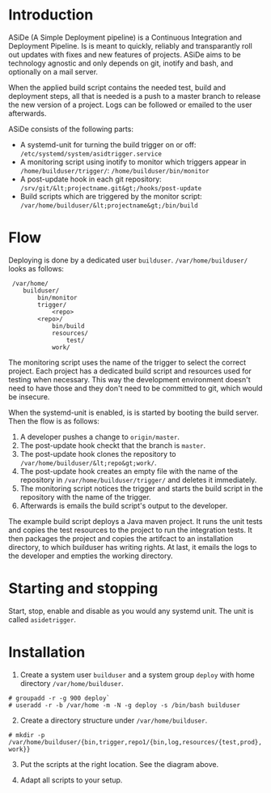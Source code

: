 # Introduction

ASiDe (A Simple Deployment pipeline) is a Continuous Integration and Deployment Pipeline. Is is meant to quickly, reliably and transparantly roll out updates with fixes and new features of projects. ASiDe aims to be technology agnostic and only depends on git, inotify and bash, and optionally on a mail server.

When the applied build script contains the needed test, build and deployment steps, all that is needed is a push to a master branch to release the new version of a project. Logs can be followed or emailed to the user afterwards.

ASiDe consists of the following parts:

* A systemd-unit for turning the build trigger on or off: `/etc/systemd/system/asidtrigger.service`
* A monitoring script using inotify to monitor which triggers appear in `/home/builduser/trigger/`: `/home/builduser/bin/monitor`
* A post-update hook in each git repository: `/srv/git/&lt;projectname.git&gt;/hooks/post-update`
* Build scripts which are triggered by the monitor script: `/var/home/builduser/&lt;projectname&gt;/bin/build`

# Flow

Deploying is done by a dedicated user `builduser`. `/var/home/builduser/` looks as follows:

```
 /var/home/
 	builduser/
 		bin/monitor
 		trigger/
 			<repo>
 		<repo>/
 			bin/build
 			resources/
 				test/
 			work/
```

The monitoring script uses the name of the trigger to select the correct project. Each project has a dedicated build script and resources used for testing when necessary. This way the development environment doesn't need to have those and they don't need to be committed to git, which would be insecure.

When the systemd-unit is enabled, is is started by booting the build server. Then the flow is as follows:

1. A developer pushes a change to `origin/master`.
2. The post-update hook checkt that the branch is `master`.
3. The post-update hook clones the repository to `/var/home/builduser/&lt;repo&gt;work/`.
4. The post-update hook creates an empty file with the name of the repository in `/var/home/builduser/trigger/` and deletes it immediately.
5. The monitoring script notices the trigger and starts the build script in the repository with the name of the trigger.
6. Afterwards is emails the build script's output to the developer.

The example build script deploys a Java maven project. It runs the unit tests and copies the test resources to the project to run the integration tests. It then packages the project and copies the artifcact to an installation directory, to which builduser has writing rights. At last, it emails the logs to the developer and empties the working directory.

# Starting and stopping

Start, stop, enable and disable as you would any systemd unit. The unit is called `asidetrigger`.

# Installation

1. Create a system user `builduser` and a system group `deploy` with home directory `/var/home/builduser`.

```
# groupadd -r -g 900 deploy`
# useradd -r -b /var/home -m -N -g deploy -s /bin/bash builduser
```

2. Create a directory structure under `/var/home/builduser`.

`# mkdir -p /var/home/builduser/{bin,trigger,repo1/{bin,log,resources/{test,prod},work}}`

3. Put the scripts at the right location. See the diagram above.

4. Adapt all scripts to your setup.
